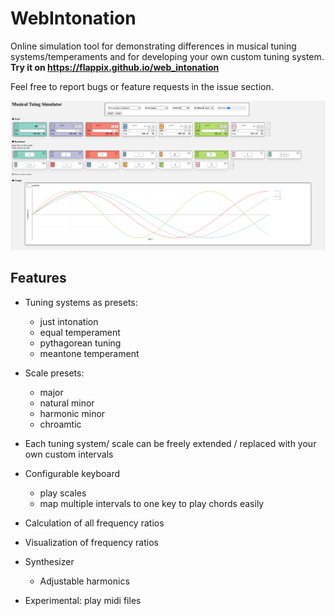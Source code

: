 
# WebIntonation

Online simulation tool for demonstrating differences in musical tuning systems/temperaments and for developing your own custom tuning system.
**Try it on https://flappix.github.io/web_intonation**

Feel free to report bugs or feature requests in the issue section.

![screenshot](https://raw.githubusercontent.com/flappix/web_intonation/main/screenshot.jpg)

## Features

- Tuning systems as presets:
  - just intonation
  - equal temperament
  - pythagorean tuning
  - meantone temperament

- Scale presets:
  - major
  - natural minor
  - harmonic minor
  - chroamtic

- Each tuning system/ scale can be freely extended / replaced with your own custom intervals

- Configurable keyboard
  - play scales
  - map multiple intervals to one key to play chords easily

- Calculation of all frequency ratios

- Visualization of frequency ratios

- Synthesizer
  - Adjustable harmonics

- Experimental: play midi files
